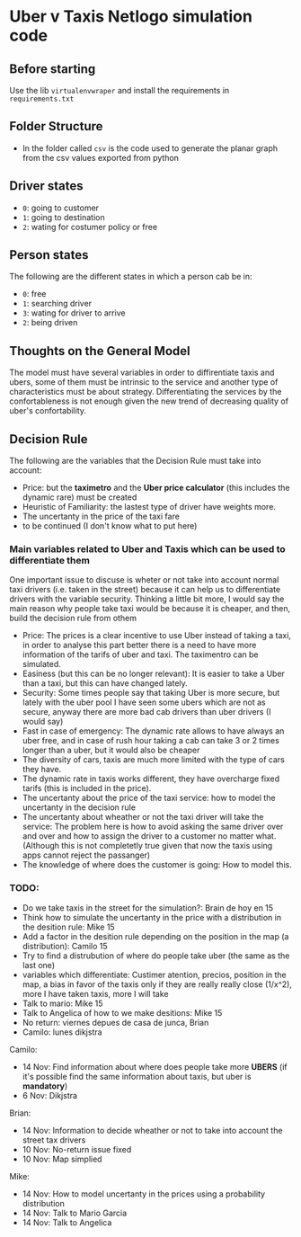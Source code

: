 # Uber v Taxis Netlogo simulation code

## Before starting

Use the lib `virtualenvwraper` and install the requirements in `requirements.txt`

## Folder Structure
* In the folder called `csv` is the code used to generate the planar graph from the csv values exported from python

## Driver states
* `0`: going to customer
* `1`: going to destination
* `2`: wating for costumer policy or free

## Person states
The following are the different states in which a person cab be in:
* `0`: free
* `1`: searching driver
* `3`: wating for driver to arrive
* `2`: being driven

## Thoughts on the General Model
The model must have several variables in order to diffirentiate taxis and ubers, some of them must be intrinsic to the service and another type of characteristics must be about strategy. Differentiating the services by the confortableness is not enough given the new trend of decreasing quality of uber's confortability.

## Decision Rule

The following are the variables that the Decision Rule must take into account:

* Price: but the **taximetro** and the **Uber price calculator** (this includes the dynamic rare) must be created
* Heuristic of Familiarity: the lastest type of driver have weights more.
* The uncertanty in the price of the taxi fare
* to be continued (I don't know what to put here)

### Main variables related to Uber and Taxis which can be used to differentiate them
One important issue to discuse is wheter or not take into account normal taxi drivers (i.e. taken in the street) because it can help us to differentiate drivers with the variable security. Thinking a little bit more, I would say the main reason why people take taxi would be because it is cheaper, and then, build the decision rule from othem
* Price: The prices is a clear incentive to use Uber instead of taking a taxi, in order to analyse this part better there is a need to have more information of the tarifs of uber and taxi. The taximentro can be simulated.
* Easiness (but this can be no longer relevant): It is easier to take a Uber than a taxi, but this can have changed lately.
* Security: Some times people say that taking Uber is more secure, but lately with the uber pool I have seen some ubers which are not as secure, anyway there are more bad cab drivers than uber drivers (I would say)
* Fast in case of emergency: The dynamic rate allows to have always an uber free, and in case of rush hour taking a cab can take 3 or 2 times longer than a uber, but it would also be cheaper
* The diversity of cars, taxis are much more limited with the type of cars they have.
* The dynamic rate in taxis works different, they have overcharge fixed tarifs (this is included in the price).
* The uncertanty about the price of the taxi service: how to model the uncertanty in the decision rule
* The uncertanty about wheather or not the taxi driver will take the service: The problem here is how to avoid asking the same driver over and over and how to assign the driver to a customer no matter what. (Although this is not completetly true given that now the taxis using apps cannot reject the passanger)
* The knowledge of where does the customer is going: How to model this.

### TODO:
* Do we take taxis in the street for the simulation?: Brain de hoy en 15
* Think how to simulate the uncertanty in the price with a distribution in the desition rule: Mike 15
* Add a factor in the desition rule depending on the position in the map (a distribution): Camilo 15
* Try to find a distrubution of where do people take uber (the same as the last one)
* variables which differentiate: Custimer atention, precios, position in the map, a bias in favor of the taxis only if they are really really close (1/x^2), more I have taken taxis, more I will take
* Talk to mario: Mike 15
* Talk to Angelica of how to we make desitions: Mike 15
* No return: viernes depues de casa de junca, Brian
* Camilo: lunes dikjstra

Camilo:
* 14 Nov: Find information about where does people take more **UBERS** (if it's possible find the same information about taxis, but uber is **mandatory**)
* 6 Nov: Dikjstra

Brian:
* 14 Nov: Information to decide wheather or not to take into account the street tax drivers
* 10 Nov: No-return issue fixed
* 10 Nov: Map simplied

Mike:
* 14 Nov: How to model uncertanty in the prices using a probability distribution
* 14 Nov: Talk to Mario Garcia
* 14 Nov: Talk to Angelica

